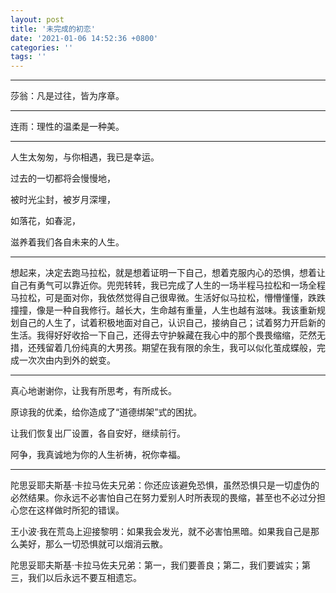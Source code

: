 ```yaml
---
layout: post
title: '未完成的初恋'
date: '2021-01-06 14:52:36 +0800'
categories: ''
tags: ''
---
```

- - -

莎翁：凡是过往，皆为序章。

- - -

连雨：理性的温柔是一种美。

- - -

人生太匆匆，与你相遇，我已是幸运。

过去的一切都将会慢慢地，

被时光尘封，被岁月深埋，

如落花，如春泥，

滋养着我们各自未来的人生。

- - -

想起来，决定去跑马拉松，就是想着证明一下自己，想着克服内心的恐惧，想着让自己有勇气可以靠近你。兜兜转转，我已完成了人生的一场半程马拉松和一场全程马拉松，可是面对你，我依然觉得自己很卑微。生活好似马拉松，懵懵懂懂，跌跌撞撞，像是一种自我修行。越长大，生命越有重量，人生也越有滋味。我该重新规划自己的人生了，试着积极地面对自己，认识自己，接纳自己；试着努力开启新的生活。我得好好收拾一下自己，还得去守护躲藏在我心中的那个畏畏缩缩，茫然无措，还残留着几份纯真的大男孩。期望在我有限的余生，我可以似化茧成蝶般，完成一次次由内到外的蜕变。

- - -

真心地谢谢你，让我有所思考，有所成长。

原谅我的优柔，给你造成了“道德绑架”式的困扰。

让我们恢复出厂设置，各自安好，继续前行。

阿争，我真诚地为你的人生祈祷，祝你幸福。

- - -

陀思妥耶夫斯基·卡拉马佐夫兄弟：你还应该避免恐惧，虽然恐惧只是一切虚伪的必然结果。你永远不必害怕自己在努力爱别人时所表现的畏缩，甚至也不必过分担心您在这样做时所犯的错误。

王小波·我在荒岛上迎接黎明：如果我会发光，就不必害怕黑暗。如果我自己是那么美好，那么一切恐惧就可以烟消云散。

陀思妥耶夫斯基·卡拉马佐夫兄弟：第一，我们要善良；第二，我们要诚实；第三，我们以后永远不要互相遗忘。
